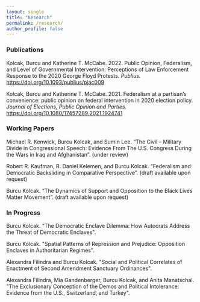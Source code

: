 ```yaml
---
layout: single
title: "Research"
permalink: /research/
author_profile: false
---
```


### Publications

Kolcak, Burcu and Katherine T. McCabe. 2022. Public Opinion, Federalism, and Level of Governmental Intervention: Perceptions of Law Enforcement Response to the 2020 George Floyd Protests. <i> Publius. </i> https://doi.org/10.1093/publius/pjac009

Kolcak, Burcu and Katherine T. McCabe. 2021. Federalism at a partisan’s convenience: public opinion on federal intervention in 2020 election policy. <i> Journal of Elections, Public Opinion and Parties. </i> https://doi.org/10.1080/17457289.2021.1924741

### Working Papers

Michael  R. Kenwick,  Burcu  Kolcak,  and  Sumin  Lee. “The  Civil – Military Divide in Congressional Speech:  Evidence From The U.S. Congress During the Wars in Iraq and Afghanistan”. (under review)

Robert  R. Kaufman, R.  Daniel  Kelemen,  and  Burcu  Kolcak. “Federalism and Democratic Backsliding in Comparative Perspective”. (draft available upon request)  

Burcu Kolcak. “The Dynamics of Support and Opposition to the Black Lives Matter Movement”. (draft available upon request)

### In Progress 

Burcu Kolcak. “The Democratic Enclave Dilemma: How Autocrats Address the Threat of Democratic Enclaves".

Burcu Kolcak. "Spatial Patterns of Repression and Prejudice: Opposition Enclaves in Authoritarian Regimes".

Alexandra Filindra and Burcu Kolcak. "Social and Political Correlates of Enactment of Second Amendment Sanctuary Ordinances".

Alexandra Filindra, Mia Gandenberger, Burcu Kolcak, and Anita Manatschal. "The Exclusionary Conception of the Demos and Political Intolerance: Evidence from the U.S., Switzerland, and Turkey". 



